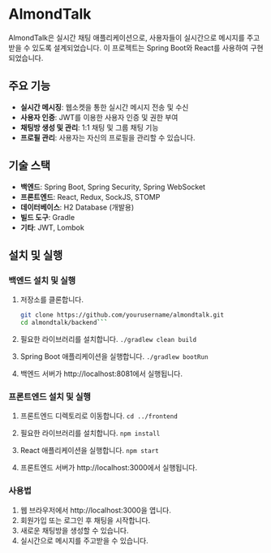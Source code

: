 # AlmondTalk

AlmondTalk은 실시간 채팅 애플리케이션으로, 사용자들이 실시간으로 메시지를 주고받을 수 있도록 설계되었습니다. 이 프로젝트는 Spring Boot와 React를 사용하여 구현되었습니다.

## 주요 기능

- **실시간 메시징**: 웹소켓을 통한 실시간 메시지 전송 및 수신
- **사용자 인증**: JWT를 이용한 사용자 인증 및 권한 부여
- **채팅방 생성 및 관리**: 1:1 채팅 및 그룹 채팅 기능
- **프로필 관리**: 사용자는 자신의 프로필을 관리할 수 있습니다.

## 기술 스택

- **백엔드**: Spring Boot, Spring Security, Spring WebSocket
- **프론트엔드**: React, Redux, SockJS, STOMP
- **데이터베이스**: H2 Database (개발용)
- **빌드 도구**: Gradle
- **기타**: JWT, Lombok


## 설치 및 실행

### 백엔드 설치 및 실행

1. 저장소를 클론합니다.
   ```bash
   git clone https://github.com/yourusername/almondtalk.git
   cd almondtalk/backend```
   
2. 필요한 라이브러리를 설치합니다.
   ```./gradlew clean build```

3. Spring Boot 애플리케이션을 실행합니다.
   ```./gradlew bootRun```


5. 백엔드 서버가 http://localhost:8081에서 실행됩니다.


### 프론트엔드 설치 및 실행

1. 프론트엔드 디렉토리로 이동합니다.
   ```cd ../frontend```

2. 필요한 라이브러리를 설치합니다.
   ```npm install```

3. React 애플리케이션을 실행합니다.
    ```npm start```
   
4. 프론트엔드 서버가 http://localhost:3000에서 실행됩니다.


### 사용법
1. 웹 브라우저에서 http://localhost:3000을 엽니다.
2. 회원가입 또는 로그인 후 채팅을 시작합니다.
3. 새로운 채팅방을 생성할 수 있습니다.
4. 실시간으로 메시지를 주고받을 수 있습니다.




